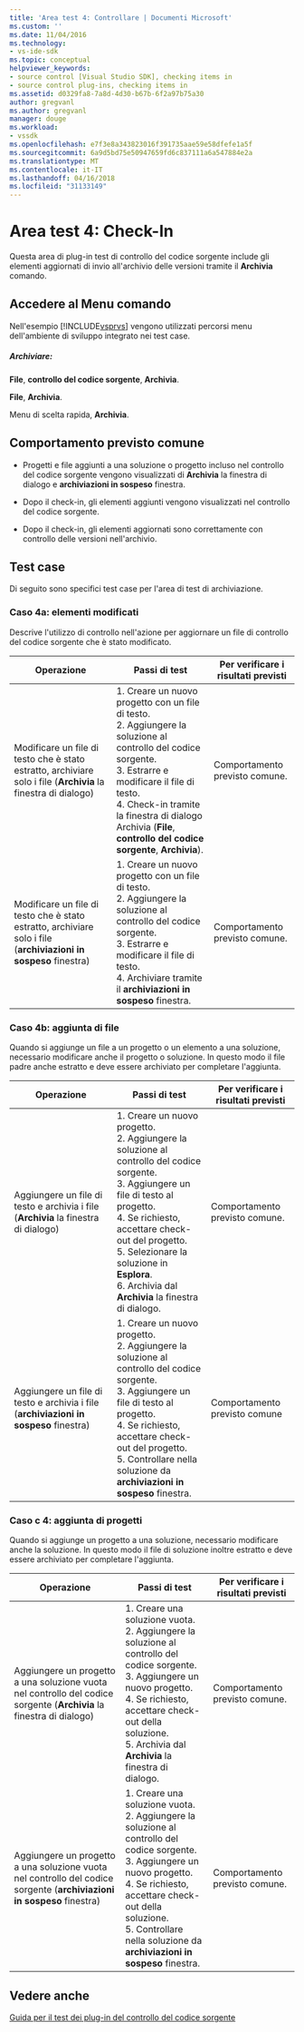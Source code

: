 ```yaml
---
title: 'Area test 4: Controllare | Documenti Microsoft'
ms.custom: ''
ms.date: 11/04/2016
ms.technology:
- vs-ide-sdk
ms.topic: conceptual
helpviewer_keywords:
- source control [Visual Studio SDK], checking items in
- source control plug-ins, checking items in
ms.assetid: d0329fa8-7a8d-4d30-b67b-6f2a97b75a30
author: gregvanl
ms.author: gregvanl
manager: douge
ms.workload:
- vssdk
ms.openlocfilehash: e7f3e8a343823016f391735aae59e58dfefe1a5f
ms.sourcegitcommit: 6a9d5bd75e50947659fd6c837111a6a547884e2a
ms.translationtype: MT
ms.contentlocale: it-IT
ms.lasthandoff: 04/16/2018
ms.locfileid: "31133149"
---
```

# <a name="test-area-4-check-in"></a>Area test 4: Check-In
Questa area di plug-in test di controllo del codice sorgente include gli elementi aggiornati di invio all'archivio delle versioni tramite il **Archivia** comando.  
  
## <a name="command-menu-access"></a>Accedere al Menu comando  
 Nell'esempio [!INCLUDE[vsprvs](../../code-quality/includes/vsprvs_md.md)] vengono utilizzati percorsi menu dell'ambiente di sviluppo integrato nei test case.  
  
##### <a name="check-in"></a>Archiviare:  
 **File**, **controllo del codice sorgente**, **Archivia**.  
  
 **File**, **Archivia**.  
  
 Menu di scelta rapida, **Archivia**.  
  
## <a name="common-expected-behavior"></a>Comportamento previsto comune  
  
-   Progetti e file aggiunti a una soluzione o progetto incluso nel controllo del codice sorgente vengono visualizzati di **Archivia** la finestra di dialogo e **archiviazioni in sospeso** finestra.  
  
-   Dopo il check-in, gli elementi aggiunti vengono visualizzati nel controllo del codice sorgente.  
  
-   Dopo il check-in, gli elementi aggiornati sono correttamente con controllo delle versioni nell'archivio.  
  
## <a name="test-cases"></a>Test case  
 Di seguito sono specifici test case per l'area di test di archiviazione.  
  
### <a name="case-4a-modified-items"></a>Caso 4a: elementi modificati  
 Descrive l'utilizzo di controllo nell'azione per aggiornare un file di controllo del codice sorgente che è stato modificato.  
  
|Operazione|Passi di test|Per verificare i risultati previsti|  
|------------|----------------|--------------------------------|  
|Modificare un file di testo che è stato estratto, archiviare solo i file (**Archivia** la finestra di dialogo)|1.  Creare un nuovo progetto con un file di testo.<br />2.  Aggiungere la soluzione al controllo del codice sorgente.<br />3.  Estrarre e modificare il file di testo.<br />4.  Check-in tramite la finestra di dialogo Archivia (**File**, **controllo del codice sorgente**, **Archivia**).|Comportamento previsto comune.|  
|Modificare un file di testo che è stato estratto, archiviare solo i file (**archiviazioni in sospeso** finestra)|1.  Creare un nuovo progetto con un file di testo.<br />2.  Aggiungere la soluzione al controllo del codice sorgente.<br />3.  Estrarre e modificare il file di testo.<br />4.  Archiviare tramite il **archiviazioni in sospeso** finestra.|Comportamento previsto comune.|  
  
### <a name="case-4b-adding-files"></a>Caso 4b: aggiunta di file  
 Quando si aggiunge un file a un progetto o un elemento a una soluzione, necessario modificare anche il progetto o soluzione. In questo modo il file padre anche estratto e deve essere archiviato per completare l'aggiunta.  
  
|Operazione|Passi di test|Per verificare i risultati previsti|  
|------------|----------------|--------------------------------|  
|Aggiungere un file di testo e archivia i file (**Archivia** la finestra di dialogo)|1.  Creare un nuovo progetto.<br />2.  Aggiungere la soluzione al controllo del codice sorgente.<br />3.  Aggiungere un file di testo al progetto.<br />4.  Se richiesto, accettare check-out del progetto.<br />5.  Selezionare la soluzione in **Esplora**.<br />6.  Archivia dal **Archivia** la finestra di dialogo.|Comportamento previsto comune.|  
|Aggiungere un file di testo e archivia i file (**archiviazioni in sospeso** finestra)|1.  Creare un nuovo progetto.<br />2.  Aggiungere la soluzione al controllo del codice sorgente.<br />3.  Aggiungere un file di testo al progetto.<br />4.  Se richiesto, accettare check-out del progetto.<br />5.  Controllare nella soluzione da **archiviazioni in sospeso** finestra.|Comportamento previsto comune|  
  
### <a name="case-4c-adding-projects"></a>Caso c 4: aggiunta di progetti  
 Quando si aggiunge un progetto a una soluzione, necessario modificare anche la soluzione. In questo modo il file di soluzione inoltre estratto e deve essere archiviato per completare l'aggiunta.  
  
|Operazione|Passi di test|Per verificare i risultati previsti|  
|------------|----------------|--------------------------------|  
|Aggiungere un progetto a una soluzione vuota nel controllo del codice sorgente (**Archivia** la finestra di dialogo)|1.  Creare una soluzione vuota.<br />2.  Aggiungere la soluzione al controllo del codice sorgente.<br />3.  Aggiungere un nuovo progetto.<br />4.  Se richiesto, accettare check-out della soluzione.<br />5.  Archivia dal **Archivia** la finestra di dialogo.|Comportamento previsto comune.|  
|Aggiungere un progetto a una soluzione vuota nel controllo del codice sorgente (**archiviazioni in sospeso** finestra)|1.  Creare una soluzione vuota.<br />2.  Aggiungere la soluzione al controllo del codice sorgente.<br />3.  Aggiungere un nuovo progetto.<br />4.  Se richiesto, accettare check-out della soluzione.<br />5.  Controllare nella soluzione da **archiviazioni in sospeso** finestra.|Comportamento previsto comune.|  
  
## <a name="see-also"></a>Vedere anche  
 [Guida per il test dei plug-in del controllo del codice sorgente](../../extensibility/internals/test-guide-for-source-control-plug-ins.md)